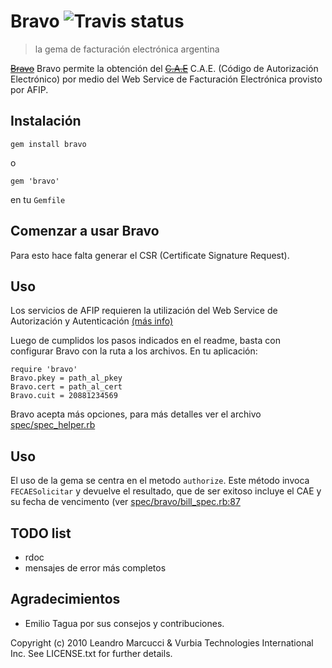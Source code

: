 # Bravo ![Travis status](https://travis-ci.org/leanucci/bravo.png)

> la gema de facturaci&oacute;n electr&oacute;nica argentina

[~~Bravo~~](http://images.coveralia.com/audio/b/Bravo-Desierto_Sin_Amor-Frontal.jpg) Bravo permite la obtenci&oacute;n del [~~C.A.E~~](http://www.muevamueva.com/masmusica/latina/cae/images/fotos.5.gif) C.A.E. (C&oacute;digo de Autorizaci&oacute;n Electr&oacute;nico) por medio del Web Service de Facturaci&oacute;n Electr&oacute;nica provisto por AFIP.

## Instalaci&oacute;n

	gem install bravo

o

	gem 'bravo'


en tu `Gemfile`


## Comenzar a usar Bravo

Para esto hace falta generar el CSR (Certificate Signature Request).

## Uso

Los servicios de AFIP requieren la utilizaci&oacute;n del Web Service de Autorizaci&oacute;n y Autenticaci&oacute;n [(más info)](http://www.afip.gov.ar/ws/WSAA/README.txt)

Luego de cumplidos los pasos indicados en el readme, basta con configurar Bravo con la ruta a los archivos. En tu aplicación:

	require 'bravo'
	Bravo.pkey = path_al_pkey
 	Bravo.cert = path_al_cert
 	Bravo.cuit = 20881234569


Bravo acepta m&aacute;s opciones, para m&aacute;s detalles ver el archivo [spec/spec_helper.rb](https://github.com/vurbia/Bravo/blob/master/spec/spec_helper.rb)

## Uso

El uso de la gema se centra en el metodo `authorize`. Este m&eacute;todo invoca `FECAESolicitar` y devuelve el resultado, que de ser exitoso incluye el CAE y su fecha de vencimento (ver [spec/bravo/bill_spec.rb:87](https://github.com/vurbia/Bravo/blob/master/spec/bravo/bill_spec.rb#L87)


## TODO list

* rdoc
* mensajes de error m&aacute;s completos


## Agradecimientos

* Emilio Tagua por sus consejos y contribuciones.

Copyright (c) 2010 Leandro Marcucci  & Vurbia Technologies International Inc. See LICENSE.txt for further details.
